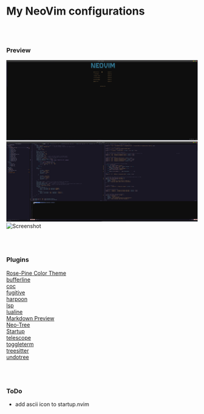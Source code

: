 # My NeoVim configurations

<!-- [Nvim Refrence](https://neovim.io/doc/user/lua.html) -->

<br><br>

### Preview
![Screenshot](preview-1.png)
![Screenshot](preview-2.png)
![Screenshot](preview-3.png)


<br><br>

### Plugins
[Rose-Pine Color Theme](https://github.com/rose-pine/neovim)<br>
[bufferline](https://github.com/akinsho/bufferline.nvim)<br>
[coc](https://github.com/neoclide/coc.nvim)<br>
[fugitive](https://github.com/tpope/vim-fugitive)<br>
[harpoon](https://github.com/theprimeagen/harpoon)<br>
[lsp](https://github.com/VonHeikemen/lsp-zero.nvim)<br>
[lualine](https://github.com/nvim-lualine/lualine.nvim)<br>
[Markdown Preview](https://github.com/iamcco/markdown-preview.nvim)<br>
[Neo-Tree](https://github.com/nvim-neo-tree/neo-tree.nvim)<br>
[Startup](https://github.com/startup-nvim/startup.nvim)<br>
[telescope](https://github.com/nvim-telescope/telescope.nvim)<br>
[toggleterm](https://github.com/akinsho/toggleterm.nvim)<br>
[treesitter](https://github.com/nvim-treesitter/nvim-treesitter)<br>
[undotree](https://github.com/mbbill/undotree)<br>

<br><br>

### ToDo
- add ascii icon to startup.nvim

